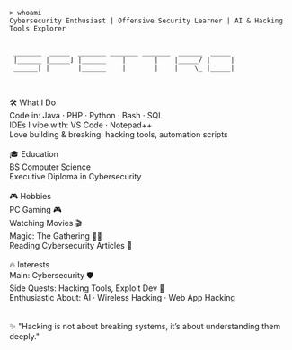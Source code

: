 ```
> whoami
Cybersecurity Enthusiast | Offensive Security Learner | AI & Hacking Tools Explorer


 _______  _____  _______ _______ _______  ______  _____ 
 |______ |_____] |______    |       |    |_____/ |     |
 ______| |       |______    |       |    |    \_ |_____|
                                                        
```
<br>
🛠️ What I Do
<br>
Code in: Java · PHP · Python · Bash · SQL<br>
IDEs I vibe with: VS Code · Notepad++<br>
Love building & breaking: hacking tools, automation scripts<br>
<br>
🎓 Education
<br>
BS Computer Science<br>
Executive Diploma in Cybersecurity<br>
<br>
🎮 Hobbies
<br>
PC Gaming 🎮<br>
Watching Movies 🎬<br>
Magic: The Gathering 🧙‍♂️<br>
Reading Cybersecurity Articles 🔐<br>
<br>
🔥 Interests
<br>
Main: Cybersecurity 🛡️<br>
Side Quests: Hacking Tools, Exploit Dev 🧨<br>
Enthusiastic About: AI · Wireless Hacking · Web App Hacking<br>
<br>
<br>
✨ "Hacking is not about breaking systems, it’s about understanding them deeply."
<br>


